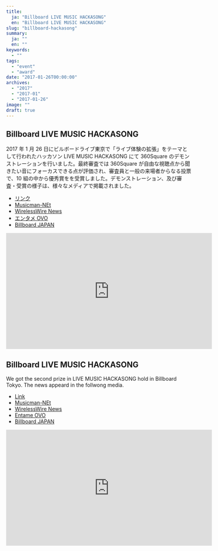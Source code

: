 ```yaml
---
title:
  ja: "Billboard LIVE MUSIC HACKASONG"
  en: "Billboard LIVE MUSIC HACKASONG"
slug: "billboard-hackasong"
summary:
  ja: ""
  en: ""
keywords:
  - ""
tags:
  - "event"
  - "award"
date: "2017-01-26T00:00:00"
archives:
  - "2017"
  - "2017-01"
  - "2017-01-26"
image: ""
draft: true
---
```


<!-- 日本語記事ここから -->
<section lang="ja" v-if="$context.locale === 'ja-jp'">

# Billboard LIVE MUSIC HACKASONG

2017 年 1 月 26 日にビルボードライブ東京で「ライブ体験の拡張」をテーマとして行われたハッカソン LIVE MUSIC HACKASONG にて 360Square のデモンストレーションを行いました。最終審査では 360Square が自由な視聴点から聞きたい音にフォーカスできる点が評価され、審査員と一般の来場者からなる投票で、10 組の中から優秀賞をを受賞しました。デモンストレーション、及び審査・受賞の様子は、様々なメディアで掲載されました。

- [リンク](http://www.billboard-japan.com/hack2016)
- [Musicman-NEt](http://www.musicman-net.com/business/64896.html)
- [WirelessWire News](https://wirelesswire.jp/2017/02/58944/)
- [エンタメ OVO](https://tvfan.kyodo.co.jp/music/news-music/1089676)
- [Billboard JAPAN](http://www.billboard-japan.com/d_news/detail/46826/2)

<iframe width="560" height="315" src="https://www.youtube.com/embed/19Fm0TH-UJ8" frameborder="0" allow="accelerometer; autoplay; clipboard-write; encrypted-media; gyroscope; picture-in-picture" allowfullscreen></iframe>

</section>
<!-- 日本語記事ここまで -->

<!-- English article start -->
<section lang="en" v-else>

# Billboard LIVE MUSIC HACKASONG

We got the second prize in LIVE MUSIC HACKASONG hold in Billboard Tokyo. The news appeard in the follwong media.

- [Link](http://www.billboard-japan.com/hack2016)
- [Musicman-NEt](http://www.musicman-net.com/business/64896.html)
- [WirelessWire News](https://wirelesswire.jp/2017/02/58944/)
- [Entame OVO](https://tvfan.kyodo.co.jp/music/news-music/1089676)
- [Billboard JAPAN](http://www.billboard-japan.com/d_news/detail/46826/2)

<iframe width="560" height="315" src="https://www.youtube.com/embed/19Fm0TH-UJ8" frameborder="0" allow="accelerometer; autoplay; clipboard-write; encrypted-media; gyroscope; picture-in-picture" allowfullscreen></iframe>

</section>
<!-- English article end -->
